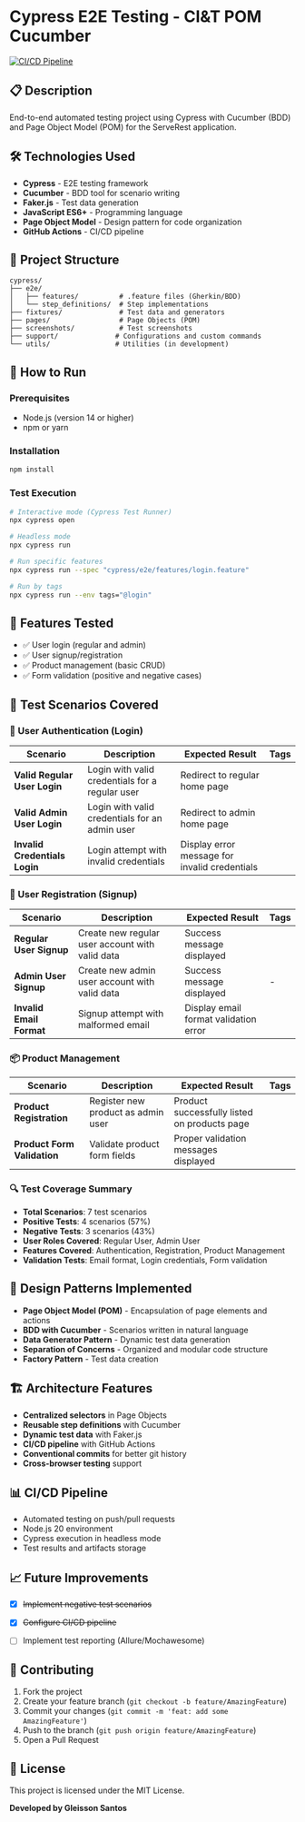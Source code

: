 # Cypress E2E Testing - CI&T POM Cucumber

[![CI/CD Pipeline](https://github.com/GleissonSantos/cypress-e2e-ciandt-pom-cucumber/actions/workflows/pipeline-actions.yml/badge.svg)](https://github.com/GleissonSantos/cypress-e2e-ciandt-pom-cucumber/actions/workflows/pipeline-actions.yml)

## 📋 Description
End-to-end automated testing project using Cypress with Cucumber (BDD) and Page Object Model (POM) for the ServeRest application.

## 🛠️ Technologies Used
- **Cypress** - E2E testing framework
- **Cucumber** - BDD tool for scenario writing
- **Faker.js** - Test data generation
- **JavaScript ES6+** - Programming language
- **Page Object Model** - Design pattern for code organization
- **GitHub Actions** - CI/CD pipeline

## 📁 Project Structure
```
cypress/
├── e2e/
│   ├── features/          # .feature files (Gherkin/BDD)
│   └── step_definitions/  # Step implementations
├── fixtures/              # Test data and generators
├── pages/                 # Page Objects (POM)
├── screenshots/           # Test screenshots
├── support/              # Configurations and custom commands
└── utils/                # Utilities (in development)
```

## 🚀 How to Run

### Prerequisites
- Node.js (version 14 or higher)
- npm or yarn

### Installation
```bash
npm install
```

### Test Execution
```bash
# Interactive mode (Cypress Test Runner)
npx cypress open

# Headless mode
npx cypress run

# Run specific features
npx cypress run --spec "cypress/e2e/features/login.feature"

# Run by tags
npx cypress run --env tags="@login"
```

## 📝 Features Tested
- ✅ User login (regular and admin)
- ✅ User signup/registration
- ✅ Product management (basic CRUD)
- ✅ Form validation (positive and negative cases)

## 🧪 Test Scenarios Covered

### 🔐 User Authentication (Login)
| Scenario | Description | Expected Result | Tags |
|----------|-------------|-----------------|------|
| **Valid Regular User Login** | Login with valid credentials for a regular user | Redirect to regular home page |
| **Valid Admin User Login** | Login with valid credentials for an admin user | Redirect to admin home page |
| **Invalid Credentials Login** | Login attempt with invalid credentials | Display error message for invalid credentials | 

### 👤 User Registration (Signup)
| Scenario | Description | Expected Result | Tags |
|----------|-------------|-----------------|------|
| **Regular User Signup** | Create new regular user account with valid data | Success message displayed | 
| **Admin User Signup** | Create new admin user account with valid data | Success message displayed | - |
| **Invalid Email Format** | Signup attempt with malformed email | Display email format validation error | 

### 📦 Product Management
| Scenario | Description | Expected Result | Tags |
|----------|-------------|-----------------|------|
| **Product Registration** | Register new product as admin user | Product successfully listed on products page | 
| **Product Form Validation** | Validate product form fields | Proper validation messages displayed | 

### 🔍 Test Coverage Summary
- **Total Scenarios**: 7 test scenarios
- **Positive Tests**: 4 scenarios (57%)
- **Negative Tests**: 3 scenarios (43%)
- **User Roles Covered**: Regular User, Admin User
- **Features Covered**: Authentication, Registration, Product Management
- **Validation Tests**: Email format, Login credentials, Form validation

## 🎯 Design Patterns Implemented
- **Page Object Model (POM)** - Encapsulation of page elements and actions
- **BDD with Cucumber** - Scenarios written in natural language
- **Data Generator Pattern** - Dynamic test data generation
- **Separation of Concerns** - Organized and modular code structure
- **Factory Pattern** - Test data creation

## 🏗️ Architecture Features
- **Centralized selectors** in Page Objects
- **Reusable step definitions** with Cucumber
- **Dynamic test data** with Faker.js
- **CI/CD pipeline** with GitHub Actions
- **Conventional commits** for better git history
- **Cross-browser testing** support

## 📊 CI/CD Pipeline
- Automated testing on push/pull requests
- Node.js 20 environment
- Cypress execution in headless mode
- Test results and artifacts storage

## 📈 Future Improvements
- [x] ~~Implement negative test scenarios~~
- [x] ~~Configure CI/CD pipeline~~
- [ ] Implement test reporting (Allure/Mochawesome)


## 🤝 Contributing
1. Fork the project
2. Create your feature branch (`git checkout -b feature/AmazingFeature`)
3. Commit your changes (`git commit -m 'feat: add some AmazingFeature'`)
4. Push to the branch (`git push origin feature/AmazingFeature`)
5. Open a Pull Request

## 📄 License
This project is licensed under the MIT License.

**Developed by Gleisson Santos**